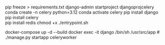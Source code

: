 pip freeze > requirements.txt
django-admin startproject djangoprojcelery
conda create -n celery python=3.12 
conda activate celery 
pip install django   
pip install celery   
pip install redis
chmod +x ./entrypoint.sh 

docker-compose up -d --build
docker exec -it django /bin/sh
/usr/src/app # ./manage.py startapp celeryworker